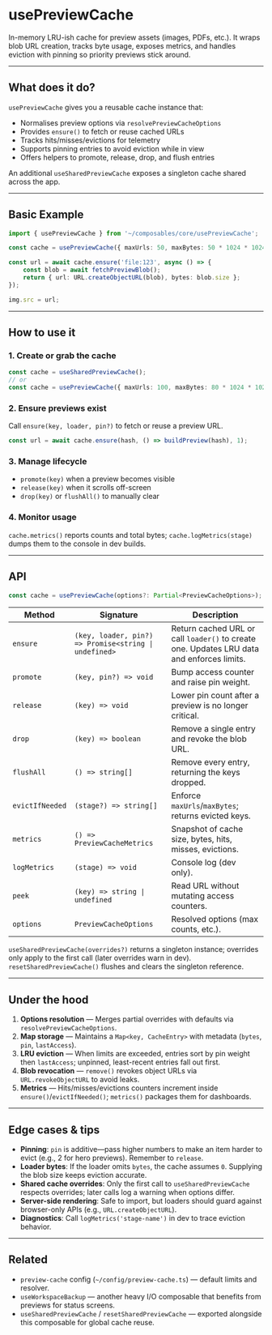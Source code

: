 # usePreviewCache

In-memory LRU-ish cache for preview assets (images, PDFs, etc.). It wraps blob URL creation, tracks byte usage, exposes metrics, and handles eviction with pinning so priority previews stick around.

---

## What does it do?

`usePreviewCache` gives you a reusable cache instance that:

-   Normalises preview options via `resolvePreviewCacheOptions`
-   Provides `ensure()` to fetch or reuse cached URLs
-   Tracks hits/misses/evictions for telemetry
-   Supports pinning entries to avoid eviction while in view
-   Offers helpers to promote, release, drop, and flush entries

An additional `useSharedPreviewCache` exposes a singleton cache shared across the app.

---

## Basic Example

```ts
import { usePreviewCache } from '~/composables/core/usePreviewCache';

const cache = usePreviewCache({ maxUrls: 50, maxBytes: 50 * 1024 * 1024 });

const url = await cache.ensure('file:123', async () => {
    const blob = await fetchPreviewBlob();
    return { url: URL.createObjectURL(blob), bytes: blob.size };
});

img.src = url;
```

---

## How to use it

### 1. Create or grab the cache

```ts
const cache = useSharedPreviewCache();
// or
const cache = usePreviewCache({ maxUrls: 100, maxBytes: 80 * 1024 * 1024 });
```

### 2. Ensure previews exist

Call `ensure(key, loader, pin?)` to fetch or reuse a preview URL.

```ts
const url = await cache.ensure(hash, () => buildPreview(hash), 1);
```

### 3. Manage lifecycle

-   `promote(key)` when a preview becomes visible
-   `release(key)` when it scrolls off-screen
-   `drop(key)` or `flushAll()` to manually clear

### 4. Monitor usage

`cache.metrics()` reports counts and total bytes; `cache.logMetrics(stage)` dumps them to the console in dev builds.

---

## API

```ts
const cache = usePreviewCache(options?: Partial<PreviewCacheOptions>);
```

| Method          | Signature                                             | Description                                                                               |
| --------------- | ----------------------------------------------------- | ----------------------------------------------------------------------------------------- |
| `ensure`        | `(key, loader, pin?) => Promise<string \| undefined>` | Return cached URL or call `loader()` to create one. Updates LRU data and enforces limits. |
| `promote`       | `(key, pin?) => void`                                 | Bump access counter and raise pin weight.                                                 |
| `release`       | `(key) => void`                                       | Lower pin count after a preview is no longer critical.                                    |
| `drop`          | `(key) => boolean`                                    | Remove a single entry and revoke the blob URL.                                            |
| `flushAll`      | `() => string[]`                                      | Remove every entry, returning the keys dropped.                                           |
| `evictIfNeeded` | `(stage?) => string[]`                                | Enforce `maxUrls`/`maxBytes`; returns evicted keys.                                       |
| `metrics`       | `() => PreviewCacheMetrics`                           | Snapshot of cache size, bytes, hits, misses, evictions.                                   |
| `logMetrics`    | `(stage) => void`                                     | Console log (dev only).                                                                   |
| `peek`          | `(key) => string \| undefined`                        | Read URL without mutating access counters.                                                |
| `options`       | `PreviewCacheOptions`                                 | Resolved options (max counts, etc.).                                                      |

`useSharedPreviewCache(overrides?)` returns a singleton instance; overrides only apply to the first call (later overrides warn in dev). `resetSharedPreviewCache()` flushes and clears the singleton reference.

---

## Under the hood

1. **Options resolution** — Merges partial overrides with defaults via `resolvePreviewCacheOptions`.
2. **Map storage** — Maintains a `Map<key, CacheEntry>` with metadata (`bytes`, `pin`, `lastAccess`).
3. **LRU eviction** — When limits are exceeded, entries sort by pin weight then `lastAccess`; unpinned, least-recent entries fall out first.
4. **Blob revocation** — `remove()` revokes object URLs via `URL.revokeObjectURL` to avoid leaks.
5. **Metrics** — Hits/misses/evictions counters increment inside `ensure()`/`evictIfNeeded()`; `metrics()` packages them for dashboards.

---

## Edge cases & tips

-   **Pinning**: `pin` is additive—pass higher numbers to make an item harder to evict (e.g., 2 for hero previews). Remember to `release`.
-   **Loader bytes**: If the loader omits `bytes`, the cache assumes `0`. Supplying the blob size keeps eviction accurate.
-   **Shared cache overrides**: Only the first call to `useSharedPreviewCache` respects overrides; later calls log a warning when options differ.
-   **Server-side rendering**: Safe to import, but loaders should guard against browser-only APIs (e.g., `URL.createObjectURL`).
-   **Diagnostics**: Call `logMetrics('stage-name')` in dev to trace eviction behavior.

---

## Related

-   `preview-cache` config (`~/config/preview-cache.ts`) — default limits and resolver.
-   `useWorkspaceBackup` — another heavy I/O composable that benefits from previews for status screens.
-   `useSharedPreviewCache` / `resetSharedPreviewCache` — exported alongside this composable for global cache reuse.
